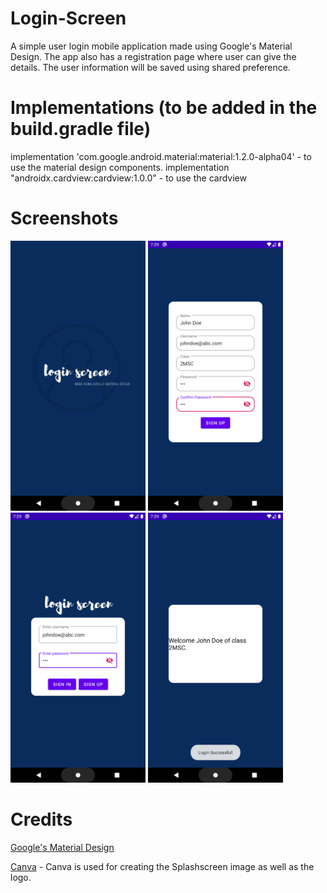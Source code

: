 # Login-Screen
A simple user login mobile application made using Google's Material Design. The app also has a registration page where user can give the 
details. The user information will be saved using shared preference.  

# Implementations (to be added in the build.gradle file)
implementation 'com.google.android.material:material:1.2.0-alpha04' - to use the material design components. 
implementation "androidx.cardview:cardview:1.0.0" - to use the cardview

# Screenshots
 <img width="216" height="432" src="Picture1.png">       <img width="216" height="432" src="Picture2.png">       <img width="216" height="432" src="Picture3.png">          <img width="216" height="432" src="Picture4.png">  

# Credits
[Google's Material Design](https://material.io/design/)

[Canva](https://www.canva.com/) - Canva is used for creating the Splashscreen image as well as the logo.
